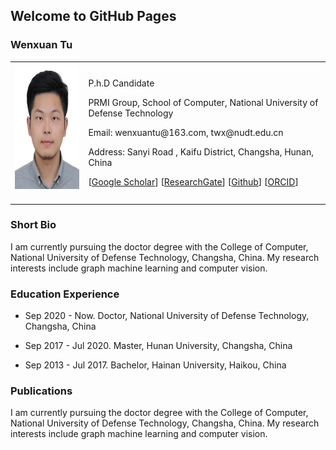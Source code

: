 ## Welcome to GitHub Pages

### Wenxuan Tu

<table class="imgtable">
  <tr>
    <td>
      <img src="/image.JPG" alt="Wenxuan Tu" width="160px" height="201.6px" />&nbsp;
    </td>
    <td align="left">
      <p>P.h.D Candidate</p>
      <p>PRMI Group, School of Computer, National University of Defense Technology</p>
      <p>Email: wenxuantu@163.com, twx@nudt.edu.cn</p>
      <p>Address: Sanyi Road , Kaifu District, Changsha, Hunan, China</p>
      <p>[<a href="https://scholar.google.com/citations?user=MmH2POsAAAAJ&hl=zh-CN">Google Scholar</a>] [<a href="https://www.researchgate.net/profile/Tu-Wenxuan">ResearchGate</a>] [<a href="https://github.com/WxTu">Github</a>] [<a href="https://orcid.org/my-orcid">ORCID</a>]</p>
    </td>
 </tr>
</table>

### Short Bio
  <p> I am currently pursuing the doctor degree with the College of Computer, National University of Defense Technology, Changsha, China. My research interests include graph machine learning and computer vision.</p>
  
### Education Experience
  <ul>
    <li> 
      <p>Sep 2020 - Now. Doctor, National University of Defense Technology, Changsha, China </p>
    </li>
  </ul>
<ul>
    <li> 
      <p>Sep 2017 - Jul 2020. Master, Hunan University, Changsha, China </p>
    </li>
  </ul>
  <ul>
    <li> 
      <p>Sep 2013 - Jul 2017. Bachelor, Hainan University, Haikou, China </p>
    </li>
  </ul>
  
 ### Publications
   <p> I am currently pursuing the doctor degree with the College of Computer, National University of Defense Technology, Changsha, China. My research interests include graph machine learning and computer vision.</p>
 
 
